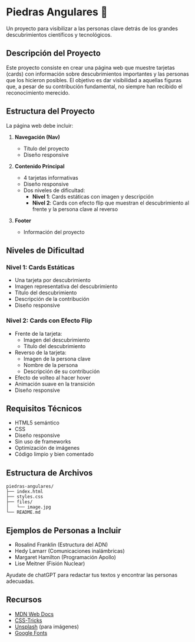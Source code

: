 # Piedras Angulares 💎

Un proyecto para visibilizar a las personas clave detrás de los grandes descubrimientos científicos y tecnológicos.

## Descripción del Proyecto

Este proyecto consiste en crear una página web que muestre tarjetas (cards) con información sobre descubrimientos importantes y las personas que los hicieron posibles. El objetivo es dar visibilidad a aquellas figuras que, a pesar de su contribución fundamental, no siempre han recibido el reconocimiento merecido.

## Estructura del Proyecto

La página web debe incluir:

1. **Navegación (Nav)**
   - Título del proyecto
   - Diseño responsive

2. **Contenido Principal**
   - 4 tarjetas informativas
   - Diseño responsive
   - Dos niveles de dificultad:
     - **Nivel 1**: Cards estáticas con imagen y descripción
     - **Nivel 2**: Cards con efecto flip que muestran el descubrimiento al frente y la persona clave al reverso

3. **Footer**
   - Información del proyecto


## Niveles de Dificultad

### Nivel 1: Cards Estáticas
- Una tarjeta por descubrimiento
- Imagen representativa del descubrimiento
- Título del descubrimiento
- Descripción de la contribución
- Diseño responsive

### Nivel 2: Cards con Efecto Flip
- Frente de la tarjeta:
  - Imagen del descubrimiento
  - Título del descubrimiento
- Reverso de la tarjeta:
  - Imagen de la persona clave
  - Nombre de la persona
  - Descripción de su contribución
- Efecto de volteo al hacer hover
- Animación suave en la transición
- Diseño responsive

## Requisitos Técnicos

- HTML5 semántico
- CSS 
- Diseño responsive
- Sin uso de frameworks
- Optimización de imágenes
- Código limpio y bien comentado

## Estructura de Archivos

```
piedras-angulares/
├── index.html
├── styles.css
├── files/
│   └── image.jpg
└── README.md
```


## Ejemplos de Personas a Incluir

- Rosalind Franklin (Estructura del ADN)
- Hedy Lamarr (Comunicaciones inalámbricas)
- Margaret Hamilton (Programación Apollo)
- Lise Meitner (Fisión Nuclear)

Ayudate de chatGPT para redactar tus textos y encontrar las personas adecuadas.

## Recursos

- [MDN Web Docs](https://developer.mozilla.org/)
- [CSS-Tricks](https://css-tricks.com/)
- [Unsplash](https://unsplash.com/) (para imágenes)
- [Google Fonts](https://fonts.google.com/)
